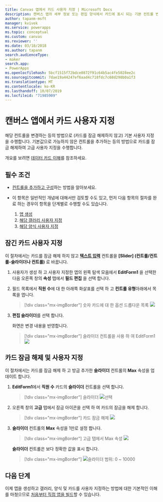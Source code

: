 ```yaml
---
title: Canvas 앱에서 카드 사용자 지정 | Microsoft Docs
description: 캔버스 앱의 세부 정보 또는 편집 양식에서 카드에 표시 되는 기본 컨트롤 변경
author: tapanm-msft
manager: kvivek
ms.service: powerapps
ms.topic: conceptual
ms.custom: canvas
ms.reviewer: ''
ms.date: 03/18/2018
ms.author: tapanm
search.audienceType:
- maker
search.app:
- PowerApps
ms.openlocfilehash: 5bcf1515f72bdce0872f91c64b5ac4fe5028ee2c
ms.sourcegitcommit: 7dae19a44247ef6aad4c718fdc7c68d298b0a1f3
ms.translationtype: MT
ms.contentlocale: ko-KR
ms.lasthandoff: 10/07/2019
ms.locfileid: "71985909"
---
```

# <a name="customize-a-card-in-a-canvas-app"></a>캔버스 앱에서 카드 사용자 지정

해당 컨트롤을 변경하는 등의 방법으로 (카드를 잠금 해제하지 않고) 기본 사용자 지정 을 수행합니다. 기본값으로 가능하지 않은 컨트롤을 추가하는 등의 방법으로 카드를 잠금 해제하여 고급 사용자 지정을 수행합니다.

개요를 보려면 [데이터 카드 이해](working-with-cards.md)를 참조하세요.

## <a name="prerequisites"></a>필수 조건

- [컨트롤을 추가하고 구성](add-configure-controls.md)하는 방법을 알아보세요.
- 이 항목은 일반적인 개념에 대해서만 검토할 수도 있고, 먼저 다음 항목의 절차를 완료 하는 경우이 항목을 단계별로 수행할 수도 있습니다.

    1. [앱 생성](data-platform-create-app.md)
    1. [해당 갤러리 사용자 지정](customize-layout-sharepoint.md)
    1. [해당 양식 사용자 지정](customize-forms-sharepoint.md)

## <a name="customize-a-locked-card"></a>잠긴 카드 사용자 지정

이 절차에서는 카드를 잠금 해제 하지 않고 **[텍스트 입력](controls/control-text-input.md)** 컨트롤을 **[Slider] (컨트롤/컨트롤-슬라이더나 컨트롤)** 로 바꿉니다.

1. 사용자가 생성 하 고 사용자 지정한 앱의 왼쪽 탐색 모음에서 **EditForm1** 을 선택한 다음 오른쪽 창의 **속성** 탭에서 **필드 편집** 을 선택 합니다.

1. 필드 목록에서 **직원 수**에 대 한 아래쪽 화살표를 선택 하 고 **컨트롤 유형**아래에서 목록을 엽니다.

    > [!div class="mx-imgBorder"]
    > 숫자 카드에 대 한 옵션 드롭다운 목록 ![](./media/customize-card/card-selector.png)

1. **편집 슬라이더**를 선택 합니다.

    화면은 변경 내용을 반영합니다.

    > [!div class="mx-imgBorder"]
    > 슬라이더 컨트롤을 사용 하 여 EditForm1 ![](./media/customize-card/add-slider.png)

## <a name="unlock-and-customize-a-card"></a>카드 잠금 해제 및 사용자 지정

이 절차에서는 카드를 잠금 해제 하 고 방금 추가한 **슬라이더** 컨트롤의 **Max** 속성을 업데이트 합니다.

1. **EditForm1**에서 **직원 수** 카드의 **슬라이더** 컨트롤을 선택 합니다.

    > [!div class="mx-imgBorder"]
    > 슬라이더 ![선택](./media/customize-card/select-slider.png)

1. 오른쪽 창의 **고급** 탭에서 잠금 아이콘을 선택 하 여 카드의 잠금을 해제 합니다.

    > [!div class="mx-imgBorder"]
    > 카드 잠금 해제 ![](./media/customize-card/lock-icon.png)

1. **슬라이더** 컨트롤의 **Max** 속성을 1만로 설정 합니다.

    > [!div class="mx-imgBorder"]
    > 고급 탭에서 Max 속성 ![](./media/customize-card/max-property.png)

    **슬라이더** 컨트롤은 보다 정확한 값을 표시 합니다.

    > [!div class="mx-imgBorder"]
    > ![슬라이더 범위: 0 ~ 10000](./media/customize-card/final-slider.png)

## <a name="next-steps"></a>다음 단계

이제 앱을 생성하고 갤러리, 양식 및 카드를 사용자 지정하는 방법에 대한 기본적인 이해를 마쳤으므로 [처음부터 직접 앱을 빌드](data-platform-create-app-scratch.md)할 수 있습니다.